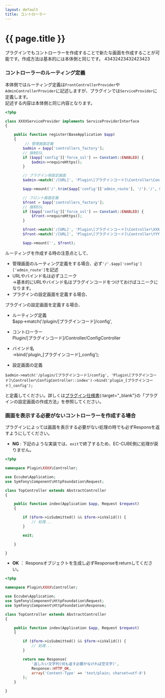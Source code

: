 ```yaml
---
layout: default
title: コントローラー
---
```


# {{ page.title }}

プラグインでもコントローラーを作成することで新たな画面を作成することが可能です。作成方法は基本的には本体側と同じです。
43432423432423423
### コントローラーのルーティング定義

本体側ではルーティング定義は`FrontControllerProvider`や`AdminControllerProvider`に記述しますが、プラグインでは`ServiceProvider`に定義します。  
記述する内容は本体側と同じ内容となります。

```php
<?php

class XXXXServiceProvider implements ServiceProviderInterface
{

    public function register(BaseApplication $app)
    {
         // 管理画面定義
        $admin = $app['controllers_factory'];
        // 強制SSL
        if ($app['config']['force_ssl'] == Constant::ENABLED) {
            $admin->requireHttps();
        }

        // プラグイン用設定画面
        $admin->match('/[URL]', 'Plugin\[プラグインコード]\Controller\ConfigController::index')->bind('plugin_[プラグインコード]_config');

        $app->mount('/'.trim($app['config']['admin_route'], '/').'/', $admin);

        // フロント画面定義
        $front = $app['controllers_factory'];
        // 強制SSL
        if ($app['config']['force_ssl'] == Constant::ENABLED) {
            $front->requireHttps();
        }

        $front->match('/[URL]', 'Plugin\[プラグインコード]\Controller\XXXX::index')->bind('[プラグインコード]_xxxx');
        $front->match('/[URL]', 'Plugin\[プラグインコード]\Controller\YYYY::index')->bind('[プラグインコード]_yyyy');

        $app->mount('', $front);
```
ルーティングを作成する時の注意点として、

- 管理画面のルーティング定義をする場合、必ず`'/'.$app['config']['admin_route']`を記述
- URLやバインド名は必ずユニーク  
→基本的にURLやバインド名はプラグインコードをつけておけばユニークになります。
- プラグインの設定画面を定義する場合、

プラグインの設定画面を定義する場合、

- ルーティング定義  
$app->match('/plugin/[プラグインコード]/config',

- コントローラー  
Plugin/[プラグインコード]/Controller/ConfigController  

- バインド名  
->bind('plugin_[プラグインコード]_config');

- 設定画面の定義

```
$admin->match('/plugin/[プラグインコード]/config', 'Plugin\[プラグインコード]\Controller\ConfigController::index')->bind('plugin_[プラグインコード]_config');
```

と定義してください。詳しくは[プラグイン仕様書](http://downloads.ec-cube.net/src/manual/v3/plugin.pdf){:target="_blank"}の「プラグインの設定画面の作成方法」を参照してください。

### 画面を表示する必要がないコントローラーを作成する場合

プラグインによっては画面を表示する必要がない処理の時でも必ずResponsを返すようにしてください。

- **NG** : 下記のような実装では、`exit`で終了するため、EC-CUBE側に処理が戻りません。

```php
<?php

namespace Plugin\XXXX\Controller;

use Eccube\Application;
use Symfony\Component\HttpFoundation\Request;

class TopController extends AbstractController
{

    public function index(Application $app, Request $request)
    {

        if ($form->isSubmitted() && $form->isValid()) {
            // 処理...
        }

        exit;

    }

}
```

- **OK** ： Responsオブジェクトを生成し必ずResponseをreturnしてください。

```php
<?php

namespace Plugin\XXXX\Controller;

use Eccube\Application;
use Symfony\Component\HttpFoundation\Request;
use Symfony\Component\HttpFoundation\Response;

class TopController extends AbstractController
{

    public function index(Application $app, Request $request)
    {

        if ($form->isSubmitted() && $form->isValid()) {
            // 処理...
        }

        return new Response(
            '返したい文字列(何も返す必要がなければ空文字)',
            Response::HTTP_OK,
            array('Content-Type' => 'text/plain; charset=utf-8')
        );
    }

}
```
